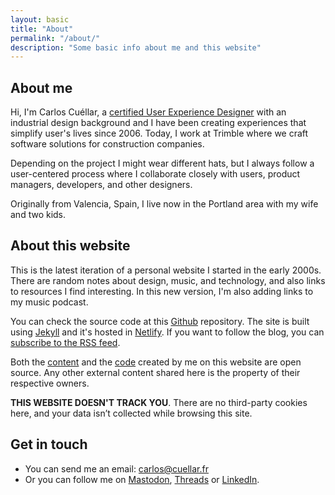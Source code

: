 ```yaml
---
layout: basic
title: "About"
permalink: "/about/"
description: "Some basic info about me and this website"
---
```


## About me

Hi, I'm Carlos Cuéllar, a [certified User Experience Designer](/assets/certificates/nng-ux-certificate-cuellar.pdf) with an industrial design background and I have been creating experiences that simplify user's lives since 2006. Today, I work at Trimble where we craft software solutions for construction companies.

Depending on the project I might wear different hats, but I always follow a user-centered process where I collaborate closely with users, product managers, developers, and other designers. 

Originally from Valencia, Spain, I live now in the Portland area with my wife and two kids.

## About this website

This is the latest iteration of a personal website I started in the early 2000s. There are random notes about design, music, and technology, and also links to resources I find interesting. In this new version, I'm also adding links to my music podcast.

You can check the source code at this [Github](https://github.com/cuellarfr/cuellarfr.github.io) repository. The site is built using [Jekyll](https://jekyllrb.com/) and it's hosted in [Netlify](https://netlify.com/). If you want to follow the blog, you can [subscribe to the RSS feed](/atom).

Both the [content](https://creativecommons.org/licenses/by-sa/4.0/) and the [code](https://github.com/cuellarfr/cuellarfr.github.io/blob/master/LICENSE.md) created by me on this website are open source. Any other external content shared here is the property of their respective owners.

**THIS WEBSITE DOESN'T TRACK YOU**. There are no third-party cookies here, and your data isn’t collected while browsing this site.

## Get in touch
- You can send me an email: [carlos@cuellar.fr](mailto:carlos@cuellar.fr)
- Or you can follow me on [Mastodon](https://social.vivaldi.net/@cuellarfr), [Threads](https://www.threads.net/@cuellarfr) or [LinkedIn](https://www.linkedin.com/in/cuellarfr).
